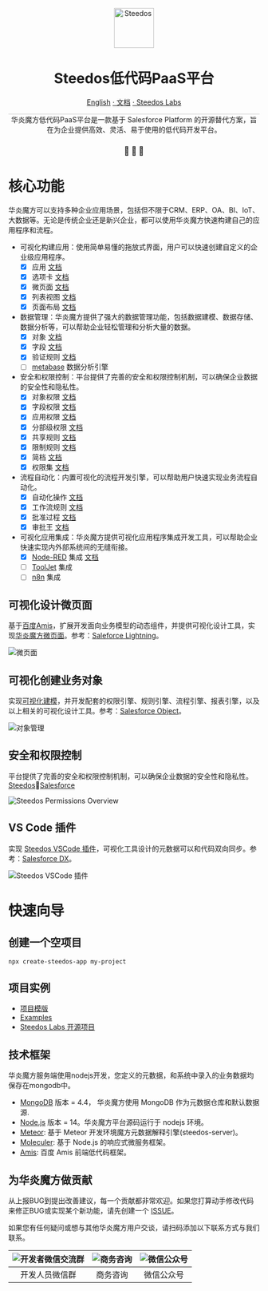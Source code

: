 <p align="center">
  <a href="https://www.steedos.cn/">
    <img alt="Steedos" src="https://steedos.github.io/assets/logo.png" width="80" />
  </a>
</p>
<h1 align="center">
  Steedos低代码PaaS平台
</h1>

<p align="center">
<a href="./README.md">English</a>
<a href="https://docs.steedos.com/" target="_blank"> · 文档</a>
<a href="https://github.com/steedos-labs/" target="_blank"> · Steedos Labs</a>
</p>


<p align="center" style="border-top: solid 1px #cccccc">
  华炎魔方低代码PaaS平台是一款基于 Salesforce Platform 的开源替代方案，旨在为企业提供高效、灵活、易于使用的低代码开发平台。
</p>

<h3 align="center">
 🤖 🎨 🚀
</h3>

# 核心功能

华炎魔方可以支持多种企业应用场景，包括但不限于CRM、ERP、OA、BI、IoT、大数据等。无论是传统企业还是新兴企业，都可以使用华炎魔方快速构建自己的应用程序和流程。

- 可视化构建应用：使用简单易懂的拖放式界面，用户可以快速创建自定义的企业级应用程序。
  - [x] 应用 [文档](https://docs.steedos.cn/zh-CN/no-code/application/app)
  - [x] 选项卡 [文档](https://docs.steedos.cn/zh-CN/no-code/application/tab)
  - [x] 微页面 [文档](https://docs.steedos.cn/zh-CN/no-code/amis/) 
  - [x] 列表视图 [文档](https://docs.steedos.cn/zh-CN/no-code/customize/listview/)
  - [x] 页面布局 [文档](https://docs.steedos.cn/zh-CN/no-code/customize/page-layout)
- 数据管理：华炎魔方提供了强大的数据管理功能，包括数据建模、数据存储、数据分析等，可以帮助企业轻松管理和分析大量的数据。
  - [x] 对象 [文档](https://docs.steedos.cn/zh-CN/no-code/customize/object) 
  - [x] 字段 [文档](https://docs.steedos.cn/zh-CN/no-code/customize/fields/) 
  - [x] 验证规则 [文档](https://docs.steedos.cn/zh-CN/no-code/customize/validation-rules) 
  - [ ] [metabase](https://github.com/metabase/metabase) 数据分析引擎
- 安全和权限控制：平台提供了完善的安全和权限控制机制，可以确保企业数据的安全性和隐私性。
  - [x] 对象权限 [文档](https://docs.steedos.cn/zh-CN/admin/permissions/object-permissions)
  - [x] 字段权限 [文档](https://docs.steedos.cn/zh-CN/admin/permissions/field-permissions)
  - [x] 应用权限 [文档](https://docs.steedos.cn/zh-CN/admin/permissions/app-permissions)
  - [x] 分部级权限 [文档](https://docs.steedos.cn/zh-CN/admin/permissions/division)
  - [x] 共享规则 [文档](https://docs.steedos.cn/zh-CN/admin/permissions/sharing-rules)
  - [x] 限制规则 [文档](https://docs.steedos.cn/zh-CN/admin/permissions/restriction-rules)
  - [x] 简档 [文档](https://docs.steedos.cn/zh-CN/admin/permissions/profile)
  - [x] 权限集 [文档](https://docs.steedos.cn/zh-CN/admin/permissions/permission-set)
- 流程自动化：内置可视化的流程开发引擎，可以帮助用户快速实现业务流程自动化。
  - [x] 自动化操作 [文档](https://docs.steedos.cn/zh-CN/automation/automated-actions)
  - [x] 工作流规则 [文档](https://docs.steedos.cn/zh-CN/automation/workflow-rules)
  - [x] 批准过程 [文档](https://docs.steedos.cn/zh-CN/automation/approval-process)
  - [x] 审批王 [文档](https://docs.steedos.cn/zh-CN/automation/approval-king/)
- 可视化应用集成：华炎魔方提供可视化应用程序集成开发工具，可以帮助企业快速实现内外部系统间的无缝衔接。
  - [x] [Node-RED](https://github.com/node-red/node-red) 集成 [文档](https://docs.steedos.cn/zh-CN/plugins/node-red)
  - [ ] [ToolJet](https://github.com/ToolJet/ToolJet/) 集成
  - [ ] [n8n](https://github.com/n8n-io/n8n) 集成

## 可视化设计微页面

基于[百度Amis](https://aisuda.bce.baidu.com/amis/zh-CN/components)，扩展开发面向业务模型的动态组件，并提供可视化设计工具，实现[华炎魔方微页面](https://www.steedos.cn/docs/amis/start)。参考：[Saleforce Lightning](https://developer.salesforce.com/docs/component-library/documentation/en/lwc)。

![微页面](https://console.steedos.cn/api/files/images/642166bd671028003e75f910)

## 可视化创建业务对象

实现[可视化建模](https://www.steedos.cn/docs/admin/object)，并开发配套的权限引擎、规则引擎、流程引擎、报表引擎，以及以上相关的可视化设计工具。参考：[Salesforce Object](https://developer.salesforce.com/docs/atlas.en-us.object_reference.meta/object_reference/sforce_api_objects_concepts.htm)。

![对象管理](https://console.steedos.cn/api/files/images/64216644671028003e75f90e)

## 安全和权限控制

平台提供了完善的安全和权限控制机制，可以确保企业数据的安全性和隐私性。[Steedos](https://docs.steedos.com/admin/permissions/)🚀[Salesforce](https://developer.salesforce.com/docs/atlas.en-us.securityImplGuide.meta/securityImplGuide/security_data_access.htm)

![Steedos Permissions Overview](./docs/diagrams/Steedos%20Permissions.drawio.svg)

## VS Code 插件

实现 [Steedos VSCode 插件](https://www.steedos.cn/docs/developer/sync-metadata)，可视化工具设计的元数据可以和代码双向同步。参考：[Salesforce DX](https://developer.salesforce.com/developer-centers/developer-experience)。

![Steedos VSCode 插件](https://console.steedos.cn/api/files/images/6421667e671028003e75f90f)


# 快速向导

## 创建一个空项目

```
npx create-steedos-app my-project
```

## 项目实例

- [项目模版](https://github.com/steedos/steedos-project-template)
- [Examples](https://github.com/steedos/steedos-examples)
- [Steedos Labs 开源项目](https://github.com/steedos-labs/)

## 技术框架

华炎魔方服务端使用nodejs开发，您定义的元数据，和系统中录入的业务数据均保存在mongodb中。

- [MongoDB](https://www.mongodb.com/try/download/) 版本 = 4.4， 华炎魔方使用 MongoDB 作为元数据仓库和默认数据源.
- [Node.js](https://nodejs.org/en/download/) 版本 = 14。华炎魔方平台源码运行于 nodejs 环境。
- [Meteor](https://www.meteor.com): 基于 Meteor 开发环境魔方元数据解释引擎(steedos-server)。
- [Moleculer](https://moleculer.services/zh/): 基于 Node.js 的响应式微服务框架。
- [Amis](https://aisuda.bce.baidu.com/amis/zh-CN/components): 百度 Amis 前端低代码框架。

## 为华炎魔方做贡献

从上报BUG到提出改善建议，每一个贡献都非常欢迎。如果您打算动手修改代码来修正BUG或实现某个新功能，请先创建一个 [ISSUE](https://github.com/steedos/steedos-platform/issues)。


如果您有任何疑问或想与其他华炎魔方用户交谈，请扫码添加以下联系方式与我们联系。

| ![开发者微信交流群](https://steedos.github.io/assets/github/platform/cn/QR_wechat_developers.jpg) | ![商务咨询](https://steedos.github.io/assets/github/platform/cn/business_consulting.jpg)        | ![微信公众号](https://steedos.github.io/assets/github/platform/cn/public_number.jpg)|
| :-----: | :-----: | :-----: |
| 开发人员微信群  | 商务咨询  | 微信公众号 |



